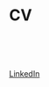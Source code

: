 # CV

&nbsp;

<object data="../assets/pdf/Raphaelle Roffo - CV.pdf" width="1000" height="1000" type='application/pdf'></object>

&nbsp;

[LinkedIn](https://www.linkedin.com/in/raphaelle-roffo/)